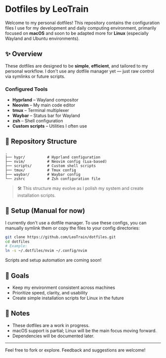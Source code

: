 # Dotfiles by LeoTrain

Welcome to my personal dotfiles! This repository contains the configuration files I use for my development and daily computing environment, primarily focused on **macOS** and soon to be adapted more for **Linux** (especially Wayland and Ubuntu environments).

## ✨ Overview

These dotfiles are designed to be **simple**, **efficient**, and tailored to my personal workflow. I don't use any dotfile manager yet — just raw control via symlinks or future scripts.

### Configured Tools

- **Hyprland** – Wayland compositor
- **Neovim** – My main code editor
- **tmux** – Terminal multiplexer
- **Waybar** – Status bar for Wayland
- **zsh** – Shell configuration
- **Custom scripts** – Utilities I often use

## 📁 Repository Structure

```
.
├── hypr/          # Hyprland configuration
├── nvim/          # Neovim config (Lua-based)
├── scripts/       # Custom shell scripts
├── tmux/          # Tmux config
├── waybar/        # Waybar config
└── zshrc          # Zsh configuration file
````

> 🛠 This structure may evolve as I polish my system and create installation scripts.

## 🚀 Setup (Manual for now)

I currently don't use a dotfile manager. To use these configs, you can manually symlink them or copy the files to your config directories:

```bash
git clone https://github.com/LeoTrain/dotfiles.git
cd dotfiles
# Example:
ln -s ~/.dotfiles/nvim ~/.config/nvim
````

Scripts and setup automation are coming soon!

## 📌 Goals

* Keep my environment consistent across machines
* Prioritize speed, clarity, and usability
* Create simple installation scripts for Linux in the future

## 🧠 Notes

* These dotfiles are a work in progress.
* macOS support is partial; Linux will be the main focus moving forward.
* Dependencies will be documented later.

---

Feel free to fork or explore. Feedback and suggestions are welcome!
